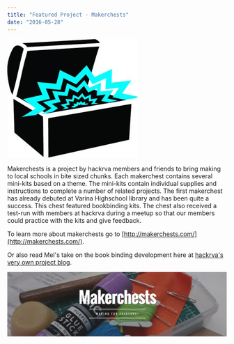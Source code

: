 ```yaml
---
title: "Featured Project - Makerchests"
date: "2016-05-28"
---
```


[![makerchest-logo2-300x272](images/makerchest-logo2-300x272.jpg)](http://www.hackrva.org/blog/wp-content/uploads/2016/05/makerchest-logo2-300x272.jpg)

Makerchests is a project by hackrva members and friends to bring making to local schools in bite sized chunks. Each makerchest contains several mini-kits based on a theme. The mini-kits contain individual supplies and instructions to complete a number of related projects. The first makerchest has already debuted at Varina Highschool library and has been quite a success. This chest featured bookbinding kits. The chest also received a test-run with members at hackrva during a meetup so that our members could practice with the kits and give feedback.

To learn more about makerchests go to [http://makerchests.com/](http://makerchests.com/).

Or also read Mel's take on the book binding development here at [hackrva's very own project blog](http://hackrvamakes.blogspot.com/2016/03/makerchests-bookbinding-workshop.html).

[![MakerChestHeader](images/MakerChestHeader.png)](http://makerchests.com/)
